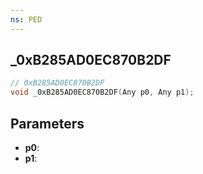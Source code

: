 ```yaml
---
ns: PED
---
```

## _0xB285AD0EC870B2DF

```c
// 0xB285AD0EC870B2DF
void _0xB285AD0EC870B2DF(Any p0, Any p1);
```

## Parameters
* **p0**:
* **p1**:
